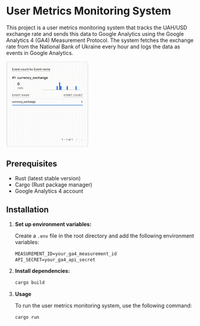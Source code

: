 # User Metrics Monitoring System

This project is a user metrics monitoring system that tracks the UAH/USD exchange rate and sends this data to Google Analytics using the Google Analytics 4 (GA4) Measurement Protocol. The system fetches the exchange rate from the National Bank of Ukraine every hour and logs the data as events in Google Analytics.

<img src="docs/currency-exchange-ga-events.gif" width="220px">

## Prerequisites

- Rust (latest stable version)
- Cargo (Rust package manager)
- Google Analytics 4 account

## Installation

1. **Set up environment variables:**

    Create a `.env` file in the root directory and add the following environment variables:

    ```env
    MEASUREMENT_ID=your_ga4_measurement_id
    API_SECRET=your_ga4_api_secret
    ```

2. **Install dependencies:**

    ```sh
    cargo build
    ```

3. **Usage**

    To run the user metrics monitoring system, use the following command:

    ```sh
    cargo run
